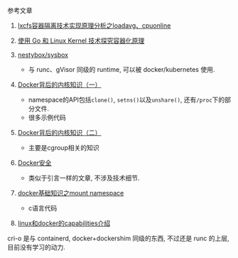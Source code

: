 参考文章

1. [lxcfs容器隔离技术实现原理分析之loadavg、cpuonline](https://blog.csdn.net/ZVAyIVqt0UFji/article/details/103193083)
2. [使用 Go 和 Linux Kernel 技术探究容器化原理](https://zhuanlan.zhihu.com/p/512715825)
3. [nestybox/sysbox](https://github.com/nestybox/sysbox)
    - 与 runc、gVisor 同级的 runtime, 可以被 docker/kubernetes 使用.

1. [Docker背后的内核知识（一）](https://www.cnblogs.com/beiluowuzheng/p/10004132.html)
    - namespace的API包括`clone()`, `setns()`以及`unshare()`, 还有`/proc`下的部分文件.
    - 很多示例代码
2. [Docker背后的内核知识（二）](https://www.cnblogs.com/beiluowuzheng/p/10015177.html)
    - 主要是cgroup相关的知识
3. [Docker安全](https://www.bookstack.cn/read/dockerdocs/Articles-security.md)
    - 类似于引言一样的文章, 不涉及技术细节.
4. [docker基础知识之mount namespace](http://kuring.me/post/namespace_mount/)
    - c语言代码
5. [linux和docker的capabilities介绍](https://www.cnblogs.com/charlieroro/p/10108577.html)

cri-o 是与 containerd, docker+dockershim 同级的东西, 不过还是 runc 的上层, 目前没有学习的动力.
